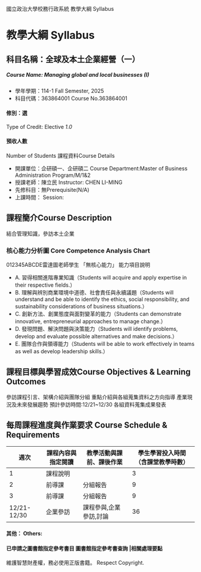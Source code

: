 國立政治大學校務行政系統 教學大綱 Syllabus
# 教學大綱 Syllabus
##  科目名稱：全球及本土企業經營（一）
#####  Course Name: Managing global and local businesses (I)
  * 學年學期：114-1 Fall Semester, 2025 
  * 科目代碼：363864001 Course No.363864001
#### 修別：選
Type of Credit: Elective 
_1.0_
#### 預收人數
Number of Students
課程資料Course Details
  * 開課單位：企研碩一、企研碩二 Course Department:Master of Business Administration Program/M/1&2 
  * 授課老師：陳立民 Instructor: CHEN LI-MING 
  * 先修科目：無Prerequisite(N/A)
  * 上課時間： Session: 
##  課程簡介Course Description
結合管理知識，參訪本土企業
###  核心能力分析圖 Core Competence Analysis Chart
012345ABCDE雷達圖老師學生
「無核心能力」 
能力項目說明
  * A. 習得相關進階專業知識（Students will acquire and apply expertise in their respective fields.）
  * B. 理解與辨別商業環境中道德、社會責任與永續議題（Students will understand and be able to identify the ethics, social responsibility, and sustainability considerations of business situations.）
  * C. 創新方法、創業態度與面對變革的能力（Students can demonstrate innovative, entrepreneurial approaches to manage change.）
  * D. 發現問題、解決問題與決策能力（Students will identify problems, develop and evaluate possible alternatives and make decisions.）
  * E. 團隊合作與領導能力（Students will be able to work effectively in teams as well as develop leadership skills.）
##  課程目標與學習成效Course Objectives & Learning Outcomes 
參訪課程引言、架構介紹與團隊分組
重點介紹與各組蒐集資料之方向指導
產業現況及未來發展趨勢
預計參訪時間:12/21~12/30
各組資料蒐集成果發表
##  每周課程進度與作業要求 Course Schedule & Requirements
週次 |  課程內容與指定閱讀 |  教學活動與課前、課後作業 |  學生學習投入時間 （含課堂教學時數）  
---|---|---|---  
1 |  課程說明 |  |  3  
2 |  前導課 |  分組報告 |  9  
3 |  前導課 |  分組報告 |  9  
12/21-12/30 |  企業參訪 |  課程參與,企業參訪,討論 |  36  
####  其他： Others:
####  已申請之圖書館指定參考書目  圖書館指定參考書查詢 |相關處理要點
維護智慧財產權，務必使用正版書籍。 Respect Copyright.